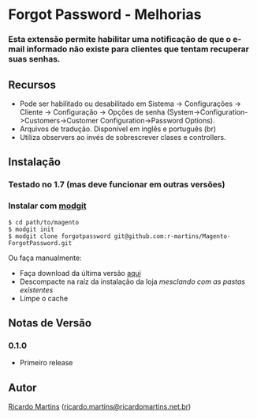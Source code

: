 # Forgot Password - Melhorias

### Esta extensão permite habilitar uma notificação de que o e-mail informado não existe para clientes que tentam recuperar suas senhas.

## Recursos
* Pode ser habilitado ou desabilitado em Sistema -> Configurações -> Cliente -> Configuração -> Opções de senha (System->Configuration->Customers->Customer Configuration->Password Options).
* Arquivos de tradução. Disponível em inglês e português (br)
* Utiliza observers ao invés de sobrescrever clases e controllers.

## Instalação
### Testado no 1.7 (mas deve funcionar em outras versões)

### Instalar com [modgit](https://github.com/jreinke/modgit)
    $ cd path/to/magento
    $ modgit init
    $ modgit clone forgotpassword git@github.com:r-martins/Magento-ForgotPassword.git

Ou faça manualmente:

* Faça download da última versão [aqui](https://github.com/r-martins/Magento-ForgotPassword/downloads)
* Descompacte na raíz da instalação da loja *mesclando com as pastas existentes*
* Limpe o cache


## Notas de Versão
### 0.1.0 
* Primeiro release

## Autor
[Ricardo Martins](http://ricardomartins.net.br/)  (<ricardo.martins@ricardomartins.net.br>)
